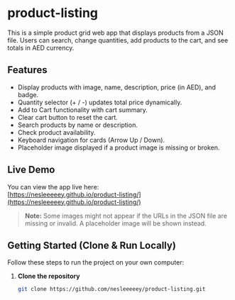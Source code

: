 # product-listing
This is a simple product grid web app that displays products from a JSON file. Users can search, change quantities, add products to the cart, and see totals in AED currency.

## Features

- Display products with image, name, description, price (in AED), and badge.  
- Quantity selector (+ / -) updates total price dynamically.  
- Add to Cart functionality with cart summary.  
- Clear cart button to reset the cart.  
- Search products by name or description.  
- Check product availability.  
- Keyboard navigation for cards (Arrow Up / Down).  
- Placeholder image displayed if a product image is missing or broken.

## Live Demo

You can view the app live here:  
[https://nesleeeeey.github.io/product-listing/](https://nesleeeeey.github.io/product-listing/)

> **Note:** Some images might not appear if the URLs in the JSON file are missing or invalid. A placeholder image will be shown instead.

## Getting Started (Clone & Run Locally)

Follow these steps to run the project on your own computer:

1. **Clone the repository**
   ```bash
   git clone https://github.com/nesleeeeey/product-listing.git
